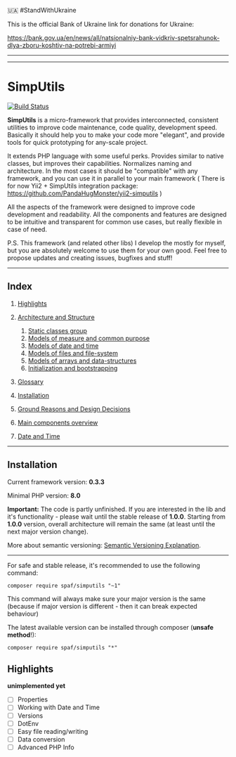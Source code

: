 :ukraine: #StandWithUkraine

This is the official Bank of Ukraine link for donations for Ukraine:

https://bank.gov.ua/en/news/all/natsionalniy-bank-vidkriv-spetsrahunok-dlya-zboru-koshtiv-na-potrebi-armiyi

-----
-----

# SimpUtils

[![Build Status](https://app.travis-ci.com/PandaHugMonster/php-simputils.svg?branch=main)](https://app.travis-ci.com/PandaHugMonster/php-simputils)

**SimpUtils** is a micro-framework that provides interconnected, consistent utilities 
to improve code maintenance, code quality, development speed. 
Basically it should help you to make your code more "elegant",
and provide tools for quick prototyping for any-scale project.

It extends PHP language with some useful perks. Provides similar to native classes,
but improves their capabilities. Normalizes naming and architecture.
In the most cases it should be "compatible" with any framework, and you can use it in parallel
to your main framework ( There is for now Yii2 + SimpUtils integration package: 
https://github.com/PandaHugMonster/yii2-simputils )

All the aspects of the framework were designed to improve code development and readability.
All the components and features are designed to be intuitive and transparent for common use cases,
but really flexible in case of need.

P.S. This framework (and related other libs) I develop the mostly for myself, but you
are absolutely welcome to use them for your own good.
Feel free to propose updates and creating issues, bugfixes and stuff!

----

## Index

 1. [Highlights]()
 2. [Architecture and Structure](docs/structure.md)
    1. [Static classes group](docs/structure.md#Static-classes-group)
    2. [Models of measure and common purpose](docs/structure.md#Models-of-measure-and-common-purpose)
    3. [Models of date and time](docs/structure.md#Models-of-date-and-time)
    4. [Models of files and file-system](docs/structure.md#Models-of-files-and-file-system)
    5. [Models of arrays and data-structures](docs/structure.md#Models-of-arrays-and-data-structures)
    6. [Initialization and bootstrapping](docs/structure.md#Initialization-and-bootstrapping)
 3. [Glossary](docs/glossary.md)
 4. [Installation](#Installation)


 5. [Ground Reasons and Design Decisions](docs/reasoning-and-design.md)
 6. [Main components overview](docs/main-components-overview.md)
 7. [Date and Time](docs/date-and-time.md)

----


## Installation

Current framework version: **0.3.3**

Minimal PHP version: **8.0**

**Important:** The code is partly unfinished. If you are interested in the lib and it's
functionality - please wait until the stable release of **1.0.0**.
Starting from **1.0.0** version, overall architecture will remain the same (at least until
the next major version change).

More about semantic versioning: [Semantic Versioning Explanation](https://semver.org).

-----

For safe and stable release, it's recommended to use the following command:
```shell
composer require spaf/simputils "~1"
```
This command will always make sure your major version is the same (because if
major version is different - then it can break expected behaviour)


The latest available version can be installed through composer (**unsafe method**!):
```shell
composer require spaf/simputils "*"
```


## Highlights

__unimplemented yet__

 - [ ] Properties
 - [ ] Working with Date and Time
 - [ ] Versions
 - [ ] DotEnv
 - [ ] Easy file reading/writing
 - [ ] Data conversion
 - [ ] Advanced PHP Info
